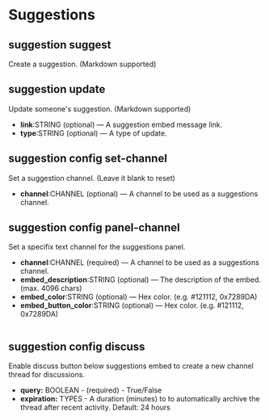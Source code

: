 # Suggestions

## suggestion suggest

Create a suggestion. (Markdown supported)

## suggestion update

Update someone's suggestion. (Markdown supported)

* **link**:STRING (optional) — A suggestion embed message link.
* **type**:STRING (optional) — A type of update.

## suggestion config set-channel

Set a suggestion channel. (Leave it blank to reset)

* **channel**:CHANNEL (optional) — A channel to be used as a suggestions channel.

## suggestion config panel-channel

Set a specifix text channel for the suggestions panel.

* **channel**:CHANNEL (required) — A channel to be used as a suggestions channel.
* **embed\_description**:STRING (optional) — The description of the embed. (max. 4096 chars)
* **embed\_color**:STRING (optional) — Hex color. (e.g. #121112, 0x7289DA)
* **embed\_button\_color**:STRING (optional) — Hex color. (e.g. #121112, 0x7289DA)

<figure><img src="https://cdev.is-pretty.cool/3pNdFVo.png" alt=""><figcaption></figcaption></figure>

## suggestion config discuss

Enable discuss button below suggestions embed to create a new channel thread for discussions.&#x20;

* **query:** BOOLEAN - (required) - True/False
* **expiration:** TYPES - A duration (minutes) to to automatically archive the thread after recent activity. Default: 24 hours&#x20;

<figure><img src="https://cdev.is-pretty.cool/5f6vsvQ.png" alt=""><figcaption></figcaption></figure>
